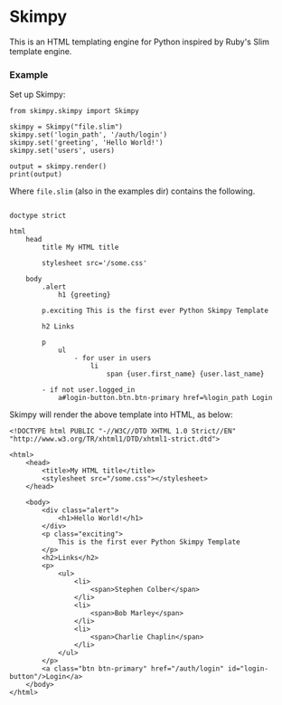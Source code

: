 # Skimpy

This is an HTML templating engine for Python inspired by Ruby's Slim template engine.

### Example

Set up Skimpy:

```
from skimpy.skimpy import Skimpy

skimpy = Skimpy("file.slim")
skimpy.set('login_path', '/auth/login')
skimpy.set('greeting', 'Hello World!')
skimpy.set('users', users)

output = skimpy.render()
print(output)
```

Where `file.slim` (also in the examples dir) contains the following.
```

doctype strict

html
    head
        title My HTML title

        stylesheet src='/some.css'

    body
        .alert
            h1 {greeting}

        p.exciting This is the first ever Python Skimpy Template

        h2 Links

        p
            ul
                - for user in users
                    li
                        span {user.first_name} {user.last_name}

        - if not user.logged_in
            a#login-button.btn.btn-primary href=%login_path Login
```

Skimpy will render the above template into HTML, as below:

```
<!DOCTYPE html PUBLIC "-//W3C//DTD XHTML 1.0 Strict//EN" "http://www.w3.org/TR/xhtml1/DTD/xhtml1-strict.dtd">

<html>
    <head>
        <title>My HTML title</title>
        <stylesheet src="/some.css"></stylesheet>
    </head>

    <body>
        <div class="alert">
            <h1>Hello World!</h1>
        </div>
        <p class="exciting">
            This is the first ever Python Skimpy Template
        </p>
        <h2>Links</h2>
        <p>
            <ul>
                <li>
                    <span>Stephen Colber</span>
                </li>
                <li>
                    <span>Bob Marley</span>
                </li>
                <li>
                    <span>Charlie Chaplin</span>
                </li>
            </ul>
        </p>
        <a class="btn btn-primary" href="/auth/login" id="login-button"/>Login</a>
    </body>
</html>
```